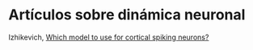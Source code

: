 # Artículos sobre dinámica neuronal

Izhikevich, [Which model to use for cortical spiking neurons?](http://www.izhikevich.org/publications/whichmod.pdf)
